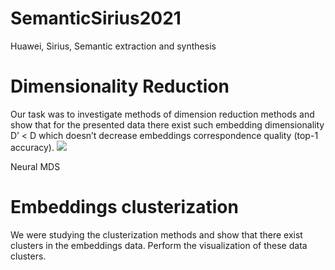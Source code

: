 # SemanticSirius2021
Huawei, Sirius, Semantic extraction and synthesis

# Dimensionality Reduction
Our task was to investigate methods of dimension reduction methods and show that for the presented data there exist such embedding dimensionality D’ < D which doesn’t decrease embeddings correspondence quality (top-1 accuracy).
![](/images/log.png)

Neural MDS

# Embeddings clusterization
We were studying the clusterization methods and show that there exist clusters in the embeddings data. Perform the visualization of these data clusters.
